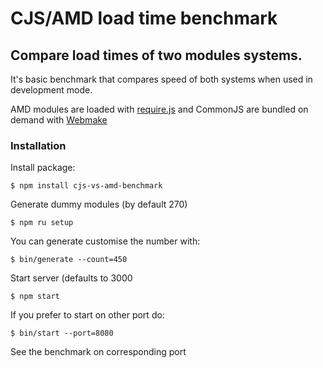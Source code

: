 # CJS/AMD load time benchmark

## Compare load times of two modules systems.

It's basic benchmark that compares speed of both systems when used in development mode.

AMD modules are loaded with [require.js](http://requirejs.org/) and CommonJS are bundled on demand with [Webmake](https://github.com/medikoo/modules-webmake#modules-webmake)

### Installation

Install package:

    $ npm install cjs-vs-amd-benchmark

Generate dummy modules (by default 270)

    $ npm ru setup

You can generate customise the number with:

    $ bin/generate --count=450

Start server (defaults to 3000

    $ npm start

If you prefer to start on other port do:

    $ bin/start --port=8080

See the benchmark on corresponding port
